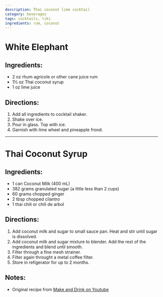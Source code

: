 ```yaml
---
description: Thai coconut lime cocktail
category: beverages
tags: cocktails, tiki
ingredients: rum, coconut
---
```


# White Elephant

## Ingredients:

- 2 oz rhum agricole or other cane juice rum
- 1½ oz Thai coconut syrup
- 1 oz lime juice

## Directions:

1. Add all ingredients to cocktail shaker.
2. Shake  over ice.
3. Pour in glass. Top with ice.
4. Garnish with lime wheel and pineapple frond.

* * *

# Thai Coconut Syrup

## Ingredients:

- 1 can Coconut Milk (400 mL)
- 382 grams granulated sugar (a little less than 2 cups)
- 60 grams chopped ginger
- 2 tbsp chopped cilantro
- 1 thai chili or chili de arbol

## Directions:

1. Add coconut milk and sugar to small sauce pan. Heat and stir until sugar is dissolved.
2. Add coconut milk and sugar mixture to blender. Add the rest of the ingredients and blend until smooth.
3. Filter through a fine mesh strainer.
4. Filter again throught a metal coffee filter.
5. Store in refigerator for up to 2 months.

## Notes: 

- Original recipe from [Make and Drink on Youtube](https://www.youtube.com/watch?v=NDKElsxCdbA)
